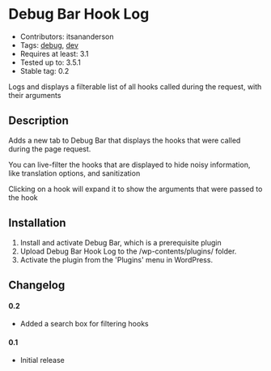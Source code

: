 Debug Bar Hook Log
==================
* Contributors: itsananderson
* Tags: [debug](http://wordpress.org/extend/plugins/tags/debug), [dev](http://wordpress.org/extend/plugins/tags/dev)
* Requires at least: 3.1
* Tested up to: 3.5.1
* Stable tag: 0.2

Logs and displays a filterable list of all hooks called during the request, with their arguments

Description
-----------

Adds a new tab to Debug Bar that displays the hooks that were called during the page request.

You can live-filter the hooks that are displayed to hide noisy information, like translation options, and sanitization

Clicking on a hook will expand it to show the arguments that were passed to the hook

Installation
------------

1. Install and activate Debug Bar, which is a prerequisite plugin
1. Upload Debug Bar Hook Log to the /wp-contents/plugins/ folder.
1. Activate the plugin from the 'Plugins' menu in WordPress.

Changelog
---------

#### 0.2 ####
* Added a search box for filtering hooks

#### 0.1 ####
* Initial release
